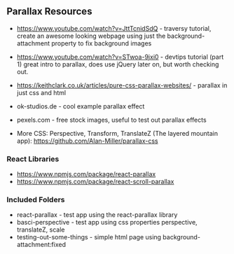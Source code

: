 ## Parallax Resources

* https://www.youtube.com/watch?v=JttTcnidSdQ - traversy tutorial, create an awesome looking webpage using just the background-attachment property to fix background images

* https://www.youtube.com/watch?v=STwoa-9jxi0 - devtips tutorial (part 1) great intro to parallax, does use jQuery later on, but worth checking out.

* https://keithclark.co.uk/articles/pure-css-parallax-websites/ - parallax in just css and html

* ok-studios.de - cool example parallax effect
* pexels.com - free stock images, useful to test out parallax effects

* More CSS:
Perspective, Transform, TranslateZ (The layered mountain app): https://github.com/Alan-Miller/parallax-css

### React Libraries
* https://www.npmjs.com/package/react-parallax
* https://www.npmjs.com/package/react-scroll-parallax

### Included Folders

* react-parallax - test app using the react-parallax library
* basci-perspective - test app using css properties perspective, translateZ, scale
* testing-out-some-things - simple html page using background-attachment:fixed 